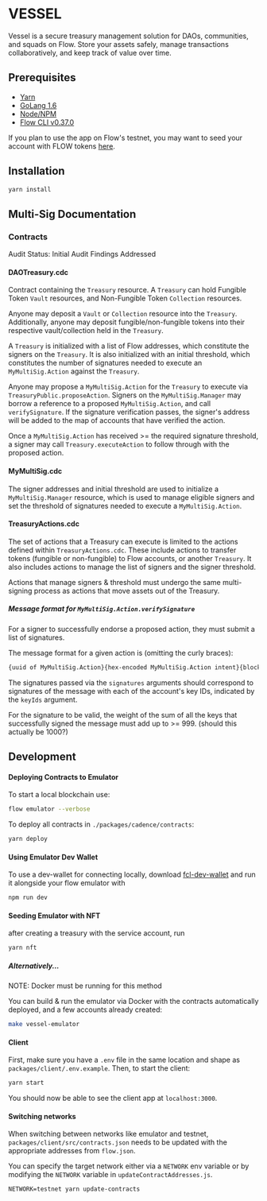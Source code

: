 # VESSEL

Vessel is a secure treasury management solution for DAOs, communities, and squads on Flow. Store your assets safely, manage transactions collaboratively, and keep track of value over time.

## Prerequisites

- [Yarn](https://classic.yarnpkg.com/lang/en/docs/install)
- [GoLang 1.6](https://golang.org/doc/install)
- [Node/NPM](https://docs.npmjs.com/downloading-and-installing-node-js-and-npm)
- [Flow CLI v0.37.0](https://docs.onflow.org/flow-cli/install/)

If you plan to use the app on Flow's testnet, you may want to seed your account with FLOW tokens [here](https://testnet-faucet.onflow.org/).

## Installation

```bash
yarn install
```

## Multi-Sig Documentation

### Contracts

Audit Status: Initial Audit Findings Addressed

#### DAOTreasury.cdc

Contract containing the `Treasury` resource. A `Treasury` can hold Fungible Token `Vault` resources, and Non-Fungible Token `Collection` resources.

Anyone may deposit a `Vault` or `Collection` resource into the `Treasury`. Additionally, anyone may deposit fungible/non-fungible tokens into their respective vault/collection held in the `Treasury`.

A `Treasury` is initialized with a list of Flow addresses, which constitute the signers on the `Treasury`. It is also initialized with an initial threshold, which constitutes the number of signatures needed to execute an `MyMultiSig.Action` against the `Treasury`.

Anyone may propose a `MyMultiSig.Action` for the `Treasury` to execute via `TreasuryPublic.proposeAction`. Signers on the `MyMultiSig.Manager` may borrow a reference to a proposed `MyMultiSig.Action`, and call `verifySignature`. If the signature verification passes, the signer's address will be added to the map of accounts that have verified the action.

Once a `MyMultiSig.Action` has received >= the required signature threshold, a signer may call `Treasury.executeAction` to follow through with the proposed action.

#### MyMultiSig.cdc

The signer addresses and initial threshold are used to initialize a `MyMultiSig.Manager` resource, which is used to manage eligible signers and set the threshold of signatures needed to execute a `MyMultiSig.Action`.

#### TreasuryActions.cdc

The set of actions that a Treasury can execute is limited to the actions defined within `TreasuryActions.cdc`. These include actions to transfer tokens (fungible or non-fungible) to Flow accounts, or another `Treasury`. It also includes actions to manage the list of signers and the signer threshold.

Actions that manage signers & threshold must undergo the same multi-signing process as actions that move assets out of the Treasury.

##### Message format for `MyMultiSig.Action.verifySignature`

For a signer to successfully endorse a proposed action, they must submit a list of signatures.

The message format for a given action is (omitting the curly braces):

```bash
{uuid of MyMultiSig.Action}{hex-encoded MyMultiSig.Action intent}{blockId}
```

The signatures passed via the `signatures` arguments should correspond to signatures of the message with each of the account's key IDs, indicated by the `keyIds` argument.

For the signature to be valid, the weight of the sum of all the keys that successfully signed the message must add up to >= 999. (should this actually be 1000?)

## Development

#### Deploying Contracts to Emulator

To start a local blockchain use:

```bash
flow emulator --verbose
```

To deploy all contracts in `./packages/cadence/contracts`:

```bash
yarn deploy
```

#### Using Emulator Dev Wallet

To use a dev-wallet for connecting locally, download [fcl-dev-wallet](https://github.com/onflow/fcl-dev-wallet) and run it alongside your flow emulator with

```bash
npm run dev
```

#### Seeding Emulator with NFT

after creating a treasury with the service account, run

```bash
yarn nft
```

##### Alternatively...

NOTE: Docker must be running for this method

You can build & run the emulator via Docker with the contracts automatically deployed, and a few
accounts already created:

```bash
make vessel-emulator
```

#### Client

First, make sure you have a `.env` file in the same location and shape as `packages/client/.env.example`. Then, to start the client:

```bash
yarn start
```

You should now be able to see the client app at `localhost:3000`.

#### Switching networks

When switching between networks like emulator and testnet, `packages/client/src/contracts.json` needs to be updated with the appropriate addresses from `flow.json`.

You can specify the target network either via a `NETWORK` env variable or by modifying the `NETWORK` variable in `updateContractAddresses.js`.

```
NETWORK=testnet yarn update-contracts
```